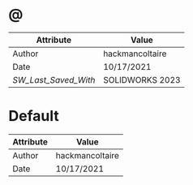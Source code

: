 # @
| Attribute | Value |
| ---  | ---     |
| Author | hackmancoltaire |
| Date | 10/17/2021 |
| _SW_Last_Saved_With_ | SOLIDWORKS 2023 |
# Default
| Attribute | Value |
| ---  | ---     |
| Author | hackmancoltaire |
| Date | 10/17/2021 |
